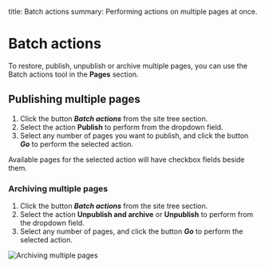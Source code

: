 title: Batch actions
summary: Performing actions on multiple pages at once.

# Batch actions

 To restore, publish, unpublish or archive multiple pages, you can use the Batch actions tool in the **Pages** section.

## Publishing multiple pages

1. Click the button ***Batch actions*** from the site tree section.
2. Select the action **Publish** to perform from the dropdown field.
3. Select any number of pages you want to publish, and click the button ***Go*** to perform the selected action.

<div class="note" markdown="1">Available pages for the selected action will have checkbox fields beside them.</div>

### Archiving multiple pages

1. Click the button ***Batch actions*** from the site tree section.
2. Select the action **Unpublish and archive** or **Unpublish** to perform from the dropdown field.
3. Select any number of pages, and click the button ***Go*** to perform the selected action.

![Archiving multiple pages](/_images/Archive-Multiple-Pages.png)

